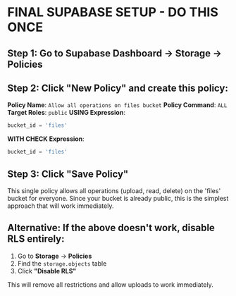 # FINAL SUPABASE SETUP - DO THIS ONCE

## Step 1: Go to Supabase Dashboard → Storage → Policies

## Step 2: Click "New Policy" and create this policy:

**Policy Name**: `Allow all operations on files bucket`
**Policy Command**: `ALL`
**Target Roles**: `public`
**USING Expression**: 
```sql
bucket_id = 'files'
```

**WITH CHECK Expression**: 
```sql
bucket_id = 'files'
```

## Step 3: Click "Save Policy"

This single policy allows all operations (upload, read, delete) on the 'files' bucket for everyone. Since your bucket is already public, this is the simplest approach that will work immediately.

## Alternative: If the above doesn't work, disable RLS entirely:

1. Go to **Storage** → **Policies**
2. Find the `storage.objects` table
3. Click **"Disable RLS"**

This will remove all restrictions and allow uploads to work immediately.